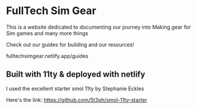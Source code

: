 # FullTech Sim Gear

This is a website dedicated to documenting our journey into Making gear for Sim games and many more things

Check out our guides for building and our resources! 

fulltechsimgear.netlify.app/guides

## Built with 11ty & deployed with netlify

I used the excellent starter smol 11ty by Stephanie Eckles

Here's the link: https://github.com/5t3ph/smol-11ty-starter


